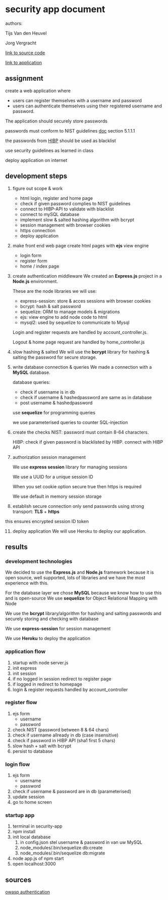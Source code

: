 # security app document

authors:

Tijs Van den Heuvel

Jorg Vergracht

[link to source code](https://github.com/tijsvandenheuvel/team_3_secure_login)

[link to application](https://jorg-tijs-taak.herokuapp.com)

## assignment

create a web application where

- users can register themselves with a username and password
- users can authenticate themselves using their registered username and password.

The application should securely store passwords

passwords must conform to NIST guidelines
[doc](https://pages.nist.gov/800-63-3/sp800-63b.html) section 5.1.1.1

the passwords from [HIBP](https://haveibeenpwned.com/) should be used as blacklist

use security guidelines as learned in class

deploy application on internet

## development steps

1. figure out scope & work

   - html login, register and home page
   - check if given password complies to NIST guidelines
   - connect to HIBP-API to validate with blacklist
   - connect to mySQL database
   - implement slow & salted hashing algorithm with bcrypt
   - session management with browser cookies
   - https connection
   - deploy application

2. make front end web page
   create html pages with **ejs** view engine
   - login form
   - register form
   - home / index page

3. create authentication middleware
   We created an **Express.js** project in a **Node.js** environment. 

   These are the node libraries we will use:
   - express-session: store & acces sessions with browser cookies
   - bcrypt: hash & salt password
   - sequelize: ORM to manage models & migrations
   - ejs: view engine to add node code to html
   - mysql2: used by sequelize to communicate to Mysql

   Login and register requests are handled by account_controller.js.

   Logout & home page request are handled by home_controller.js

4. slow hashing & salted
   We will use the **bcrypt** library for hashing & salting the password for secure storage.

5. write database connection & queries
   We made a connection with a **MySQL** database.

   database queries: 
   - check if username is in db
   - check if username & hashedpassword are same as in database
   - post username & hashedpassword

   use **sequelize** for programming queries

   we use parameterised queries to counter SQL-injection

6. create the checks
    NIST: password must contain 8-64 characters.

    HIBP: check if given password is blacklisted by HIBP.
    connect with HIBP API

7. authorization
   session management

   We use **express session** library for managing sessions

   We use a UUID for a unique session ID

   When you set cookie option secure true then https is required

   We use default in memory session storage

8.  establish secure connection
   only send passwords using strong transport: **TLS** + **https**

   this ensures encrypted session ID token

11. deploy application
   We will use Heroku to deploy our application.

## results

### development technologies

We decided to use the **Express.js** and **Node.js** framework because it is open source, well supported, lots of libraries and we have the most experience with this.

For the database layer we chose **MySQL** because we know how to use this and is open-source
We use **sequelize** for Object Relational Mapping with Node

We use the **bcrypt** library/algorithm for hashing and salting passwords and securely storing and checking with database

We use **express-session** for session management

We use **Heroku** to deploy the application

### application flow

1. startup with node server.js
2. init express
3. init session
4. if no logged in session redirect to register page
5. if logged in redirect to homepage
6. login & register requests handled by account_controller

### register flow

1. ejs form
   - username
   - password
2. check NIST (password between 8 & 64 chars)
3. check if username allready in db (case insensitive)
4. check if password in HIBP API (sha1 first 5 chars)
5. slow hash + salt with bcrypt
6. persist to database

### login flow

1. ejs form
   - username
   - password
2. check if username & password are in db (parameterised)
3. update session
4. go to home screen

### startup app

1. terminal in security-app
2. npm install
3. init local database
   1. in config.json stel username & password in van uw MySQL
   2. node_modules/.bin/sequelize db:create
   3. node_modules/.bin/sequelize db:migrate
4. node app.js of npm start
5. open localhost:3000

## sources

[owasp authentication](https://github.com/OWASP/CheatSheetSeries/blob/master/cheatsheets/Authentication_Cheat_Sheet.md)
